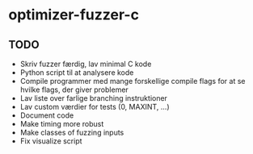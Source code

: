 # optimizer-fuzzer-c

## TODO
- Skriv fuzzer færdig, lav minimal C kode
- Python script til at analysere kode
- Compile programmer med mange forskellige compile flags for at se hvilke flags, der giver problemer
- Lav liste over farlige branching instruktioner
- Lav custom værdier for tests (0, MAXINT, ...)
- Document code
- Make timing more robust
- Make classes of fuzzing inputs
- Fix visualize script
